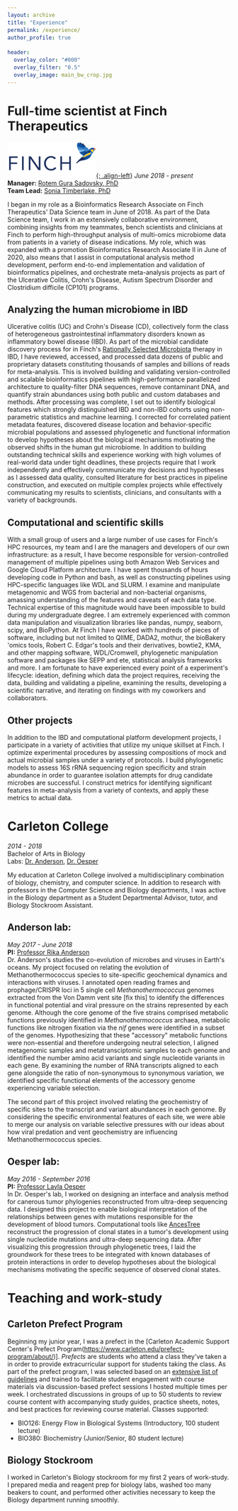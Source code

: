 ```yaml
---
layout: archive
title: "Experience"
permalink: /experience/
author_profile: true

header:
  overlay_color: "#000"
  overlay_filter: "0.5"
  overlay_image: main_bw_crop.jpg
---
```


# Full-time scientist at Finch Therapeutics
[![Finch](/images/Finch_Short_Logo.png){: .align-left}](https://finchtherapeutics.com/)
_June 2018 - present_  
**Manager:** [Rotem Gura Sadovsky, PhD](https://www.researchgate.net/scientific-contributions/2124564283-Rotem-Gura-Sadovsky)  
**Team Lead:** [Sonia Timberlake, PhD](https://scholar.google.com/citations?user=5vwBXQEAAAAJ&hl=en)
   
I began in my role as a Bioinformatics Research Associate on Finch Therapeutics' Data Science team in June of 2018. As part of the Data Science team, I work in an extensively collaborative environment, combining insights from my teammates, bench scientists and clinicians at Finch to perform high-throughput analysis of multi-omics microbiome data from patients in a variety of disease indications. My role, which was expanded with a promotion Bioinformatics Research Associate II in June of 2020, also means that I assist in computational analysis method development, perform end-to-end implementation and validation of bioinformatics pipelines, and orchestrate meta-analysis projects as part of the Ulcerative Colitis, Crohn's Disease, Autism Spectrum Disorder and Clostridium difficile (CP101) programs.

## Analyzing the human microbiome in IBD
Ulcerative colitis (UC) and Crohn's Disease (CD), collectively form the class of heterogeneous gastrointestinal inflammatory disorders known as inflammatory bowel disease (IBD). As part of the microbial candidate discovery process for in Finch's [Rationally Selected Microbiota](https://finchtherapeutics.com/platform) therapy in IBD, I have reviewed, accessed, and processed data dozens of public and proprietary datasets constituting thousands of samples and billions of reads for meta-analysis. This is involved building and validating version-controlled and scalable bioinformatics pipelines with high-performance parallelized architecture to quality-filter DNA sequences, remove contaminant DNA, and quantify strain abundances using both public and custom databases and methods. After processing was complete, I set out to identify biological features which strongly distinguished IBD and non-IBD cohorts using non-parametric statistics and machine learning. I corrected for correlated patient metadata features, discovered disease location and behavior-specific microbial populations and assessed phylogenetic and functional information to develop hypotheses about the biological mechanisms motivating the observed shifts in the human gut microbiome. In addition to building outstanding technical skills and experience working with high volumes of real-world data under tight deadlines, these projects require that I work independently and effectively communicate my decisions and hypotheses as I assessed data quality, consulted literature for best practices in pipeline construction, and executed on multiple complex projects while effectively communicating my results to scientists, clinicians, and consultants with a variety of backgrounds.

## Computational and scientific skills
With a small group of users and a large number of use cases for Finch's HPC resources, my team and I are the managers and developers of our own infrastructure: as a result, I have become responsible for version-controlled management of multiple pipelines using both Amazon Web Services and Google Cloud Platform architecture. I have spent thousands of hours developing code in Python and bash, as well as constructing pipelines using HPC-specific languages like WDL and SLURM. I examine and manipulate metagenomic and WGS from bacterial and non-bacterial organisms, amassing understanding of the features and caveats of each data type. Technical expertise of this magnitude would have been impossible to build during my undergraduate degree. I am extremely experienced with common data manipulation and visualization libraries like pandas, numpy, seaborn, scipy, and BioPython. At Finch I have worked with hundreds of pieces of software, including but not limited to QIIME, DADA2, mothur, the bioBakery 'omics tools, Robert C. Edgar's tools and their derivatives, bowtie2, KMA, and other mapping software, WDL/Cromwell, phylogenetic manipulation software and packages like SEPP and ete, statistical analysis frameworks and more. I am fortunate to have experienced every point of a experiment's lifecycle: ideation, defining which data the project requires, receiving the data, building and validating a pipeline, examining the results, developing a scientific narrative, and iterating on findings with my coworkers and collaborators.

## Other projects
In addition to the IBD and computational platform development projects, I participate in a variety of activities that utilize my unique skillset at Finch. I optimize experimental procedures by assessing compositions of mock and actual microbial samples under a variety of protocols. I build phylogenetic models to assess 16S rRNA sequencing region specificity and strain abundance in order to guarantee isolation attempts for drug candidate microbes are successful. I construct metrics for identifying significant features in meta-analysis from a variety of contexts, and apply these metrics to actual data.
  


# Carleton College
_2014 - 2018_  
Bachelor of Arts in Biology  
Labs: [Dr. Anderson](https://apps.carleton.edu/people/randerson/), [Dr. Oesper](http://www.cs.carleton.edu/faculty/loesper/)  

My education at Carleton College involved a multidisciplinary combination of biology, chemistry, and computer science. In addition to research with professors in the Computer Science and Biology departments, I was active in the Biology department as a Student Departmental Advisor, tutor, and Biology Stockroom Assistant.
## Anderson lab: 
_May 2017 - June 2018_  
**PI:** [Professor Rika Anderson](https://apps.carleton.edu/people/randerson/)  
Dr. Anderson's studies the co-evolution of microbes and viruses in Earth's oceans. My project focused on relating the evolution of Methanothermococcus species to site-specific geochemical dynamics and interactions with viruses. I annotated open reading frames and prophage/CRISPR loci in 5 single cell _Methanothermococcus_ genomes extracted from the Von Damm vent site [fix this] to identify the differences in functional potential and viral pressure on the strains represented by each genome. Although the core genome of the five strains comprised metabolic functions previously identified in _Methanothermococcus_ archaea, metabolic functions like nitrogen fixation via the _nif_ genes were identified in a subset of the genomes. Hypothesizing that these "accessory" metabolic functions were non-essential and therefore undergoing neutral selection, I aligned metagenomic samples and metatransciptomic samples to each genome and identified the number amino acid variants and single nucleotide variants in each gene. By examining the number of RNA transcripts aligned to each gene alongside the ratio of non-synonymous to synonymous variation, we identified specific functional elements of the accessory genome experiencing variable selection.  
  
The second part of this project involved relating the geochemistry of specific sites to the transcript and variant abundances in each genome. By considering the specific environmental features of each site, we were able to merge our analysis on variable selective pressures with our ideas about how viral predation and vent geochemistry are influencing Methanothermococcus species.

## Oesper lab:
_May 2016 - September 2016_  
**PI:** [Professor Layla Oesper](http://www.cs.carleton.edu/faculty/loesper/)  
In Dr. Oesper's lab, I worked on designing an interface and analysis method for canerous tumor phylogenies reconstructed from ultra-deep sequencing data. I designed this project to enable biological interpretation of the relationships between genes with mutations responsible for the development of blood tumors. Computational tools like [AncesTree](https://doi.org/10.1093/bioinformatics/btv261) reconstruct the progression of clonal states in a tumor's development using single nucleotide mutations and ultra-deep sequencing data. After visualizing this progression through phylogenetic trees, I laid the groundwork for these trees to be integrated with known databases of protein interactions in order to develop hypotheses about the biological mechanisms motivating the specific sequence of observed clonal states.


# Teaching and work-study
## Carleton Prefect Program
Beginning my junior year, I was a prefect in the [Carleton Academic Support Center's Prefect Program(https://www.carleton.edu/prefect-program/about/)]. _Prefects_ are students who attend a class they've taken a in order to provide extracurricular support for students taking the class. As part of the prefect program, I was selected based on an [extensive list of guidelines](https://www.carleton.edu/prefect-program/prefect-job-description/) and trained to facilitate student engagement with course materials via discussion-based prefect sessions I hosted multiple times per week. I orchestrated discussions in groups of up to 50 students to review course content with accompanying study guides, practice sheets, notes, and best practices for reviewing course material. Classes supported:
* BIO126: Energy Flow in Biological Systems (Introductory, 100 student lecture)
* BIO380: Biochemistry (Junior/Senior, 80 student lecture)

## Biology Stockroom
I worked in Carleton's Biology stockroom for my first 2 years of work-study. I prepared media and reagent prep for biology labs, washed too many beakers to count, and performed other activities necessary to keep the Biology department running smoothly.

